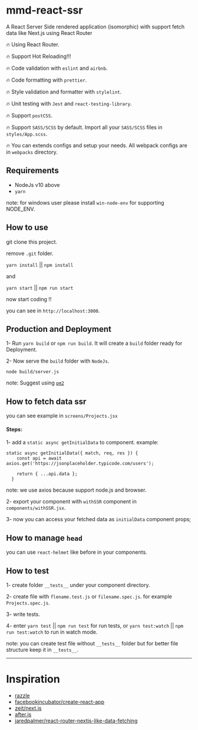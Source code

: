# mmd-react-ssr
A React Server Side rendered application (isomorphic) with support fetch data like Next.js using React Router

🔥 Using React Router. 

🔥 Support Hot Reloading!!!

🔥 Code validation with `eslint` and `airbnb`.

🔥 Code formatting with `prettier`.

🔥 Style validation and formatter with `stylelint`.

🔥 Unit testing with `Jest` and `react-testing-library`.

🔥 Support `postCSS`.

🔥 Support `SASS/SCSS` by default. Import all your `SASS/SCSS` files in `styles/App.scss`.

🔥 You can extends configs and setup your needs. All webpack configs are in `webpacks` directory. 

## Requirements
- NodeJs v10 above
- `yarn`

note: for windows user please install `win-node-env` for supporting NODE_ENV.

## How to use
git clone this project.

remove `.git` folder.

`yarn install` || `npm install`

and

`yarn start` || `npm run start`

now start coding !!

you can see in `http://localhost:3000`.

## Production and Deployment
1- Run `yarn build` or `npm run build`. It will create a `build` folder ready for Deployment.

2- Now serve the `build` folder with `NodeJs`.

`node build/server.js`

note: Suggest using [`pm2`](http://pm2.keymetrics.io/)

## How to fetch data ssr
you can see example in `screens/Projects.jsx`

#### Steps:
1- add a `static async getInitialData` to component. example: 
```
static async getInitialData({ match, req, res }) {
    const api = await axios.get('https://jsonplaceholder.typicode.com/users');

    return { ...api.data };
  }
```

note: we use axios because support node.js and browser.

2- export your component with `withSSR` component in `components/withSSR.jsx`.

3- now you can access your fetched data as `initialData` component props;

## How to manage `head`
you can use `react-helmet` like before in your components. 

## How to test
1- create folder `__tests__` under your component directory.

2- create file with `flename.test.js` or `filename.spec.js`. for example `Projects.spec.js`.

3- write tests.

4- enter `yarn test` || `npm run test` for run tests, or `yarn test:watch` || `npm run test:watch` to run in watch mode.

note: you can create test file without `__tests__` folder but for better file structure keep it in `__tests__`.

---

# Inspiration

- [razzle](https://github.com/jaredpalmer/razzle)
- [facebookincubator/create-react-app](https://github.com/facebookincubator/create-react-app)
- [zeit/next.js](https://github.com/zeit/next.js)
- [after.js](https://github.com/jaredpalmer/after.js)
- [jaredpalmer/react-router-nextjs-like-data-fetching](https://github.com/jaredpalmer/react-router-nextjs-like-data-fetching)

